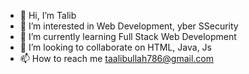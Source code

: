 - 👋 Hi, I’m Talib
- 👀 I’m interested in Web Development, yber SSecurity
- 🌱 I’m currently learning Full Stack Web Development
- 💞️ I’m looking to collaborate on HTML, Java, Js
- 📫 How to reach me taalibullah786@gmail.com

<!---
talib789/talib789 is a ✨ special ✨ repository because its `README.md` (this file) appears on your GitHub profile.
You can click the Preview link to take a look at your changes.
--->

